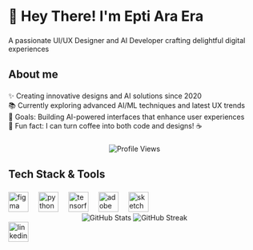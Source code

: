 <h1 align="left">👋 Hey There! I'm Epti Ara Era</h1>

###

<p align="left">A passionate UI/UX Designer and AI Developer crafting delightful digital experiences</p>

###

<h2 align="left">About me</h2>

###

<p align="left">
✨ Creating innovative designs and AI solutions since 2020<br>
📚 Currently exploring advanced AI/ML techniques and latest UX trends<br>
🎯 Goals: Building AI-powered interfaces that enhance user experiences<br>
🎲 Fun fact: I can turn coffee into both code and designs! ☕
</p>

###

<div align="center">
  <img src="https://profile-counter.glitch.me/eptiara/count.svg" alt="Profile Views"/>
</div>

###

<h2 align="left">Tech Stack & Tools</h2>

###

<div align="left">
  <img src="https://cdn.jsdelivr.net/gh/devicons/devicon/icons/figma/figma-original.svg" height="40" alt="figma logo"  />
  <img width="12" />
  <img src="https://cdn.jsdelivr.net/gh/devicons/devicon/icons/python/python-original.svg" height="40" alt="python logo"  />
  <img width="12" />
  <img src="https://cdn.jsdelivr.net/gh/devicons/devicon/icons/tensorflow/tensorflow-original.svg" height="40" alt="tensorflow logo"  />
  <img width="12" />
  <img src="https://cdn.jsdelivr.net/gh/devicons/devicon/icons/adobe/adobe-original.svg" height="40" alt="adobe logo"  />
  <img width="12" />
  <img src="https://cdn.jsdelivr.net/gh/devicons/devicon/icons/sketch/sketch-original.svg" height="40" alt="sketch logo"  />
</div>

<div align="center">
  <img src="https://github-readme-stats.vercel.app/api?username=eptiara&show_icons=true&theme=radical" alt="GitHub Stats" />
  <img src="https://github-readme-streak-stats.herokuapp.com/?user=eptiara&theme=radical" alt="GitHub Streak" />
</div>

<div align="left">
  <a href="https://www.linkedin.com/in/eptiara">
    <img src="https://cdn.jsdelivr.net/gh/devicons/devicon/icons/linkedin/linkedin-original.svg" height="40" alt="linkedin logo"  />
  </a>
</div>

###